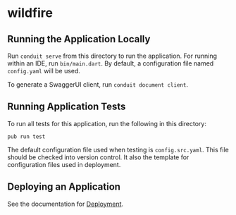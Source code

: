 # wildfire

## Running the Application Locally

Run `conduit serve` from this directory to run the application. For running within an IDE, run `bin/main.dart`. By default, a configuration file named `config.yaml` will be used.

To generate a SwaggerUI client, run `conduit document client`.

## Running Application Tests

To run all tests for this application, run the following in this directory:

```
pub run test
```

The default configuration file used when testing is `config.src.yaml`. This file should be checked into version control. It also the template for configuration files used in deployment.

## Deploying an Application

See the documentation for [Deployment](https://www.theconduit.dev/docs/deploy/).